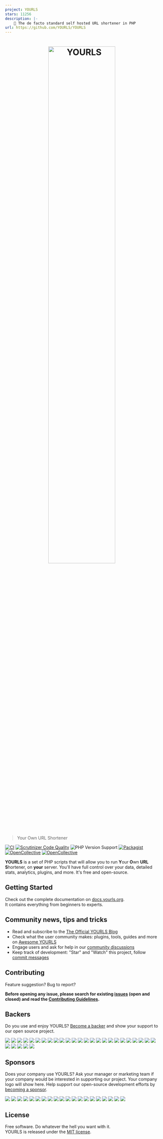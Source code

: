 ```yaml
---
project: YOURLS
stars: 11256
description: |-
    🔗 The de facto standard self hosted URL shortener in PHP
url: https://github.com/YOURLS/YOURLS
---
```


<h1 align="center">
  <a href="https://yourls.org">
    <img src="images/yourls-logo.svg" width=66% alt="YOURLS">
  </a>
</h1>

> Your Own URL Shortener

[![CI](https://github.com/YOURLS/YOURLS/actions/workflows/ci.yml/badge.svg)](https://github.com/YOURLS/YOURLS/actions/workflows/ci.yml) [![Scrutinizer Code Quality](https://scrutinizer-ci.com/g/YOURLS/YOURLS/badges/quality-score.png?b=master)](https://scrutinizer-ci.com/g/YOURLS/YOURLS/?branch=master) ![PHP Version Support](https://img.shields.io/packagist/php-v/yourls/yourls) [![Packagist](https://img.shields.io/packagist/v/yourls/yourls.svg)](https://packagist.org/packages/yourls/yourls) [![OpenCollective](https://opencollective.com/yourls/backers/badge.svg)](https://opencollective.com/yourls#contributors) 
[![OpenCollective](https://opencollective.com/yourls/sponsors/badge.svg)](#sponsors)

**YOURLS** is a set of PHP scripts that will allow you to run <strong>Y</strong>our <strong>O</strong>wn <strong>URL</strong> <strong>S</strong>hortener, on **your** server. You'll have full control over your data, detailed stats, analytics, plugins, and more. It's free and open-source.

## Getting Started

Check out the complete documentation on [docs.yourls.org](https://docs.yourls.org).  
It contains everything from beginners to experts.

## Community news, tips and tricks

* Read and subscribe to the [The Official YOURLS Blog](http://blog.yourls.org)
* Check what the user community makes: plugins, tools, guides and more on [Awesome YOURLS](https://github.com/YOURLS/awesome-yourls)
* Engage users and ask for help in our [community discussions](https://github.com/YOURLS/YOURLS/discussions)
* Keep track of development: "Star" and "Watch" this project, follow [commit messages](https://github.com/YOURLS/YOURLS/commits/master)

## Contributing

Feature suggestion? Bug to report?

__Before opening any issue, please search for existing [issues](https://github.com/YOURLS/YOURLS/issues) (open and closed) and read the [Contributing Guidelines](https://github.com/YOURLS/.github/blob/master/CONTRIBUTING.md).__

## Backers

Do you use and enjoy YOURLS? [Become a backer](https://opencollective.com/yourls#backer) and show your support to our open source project.

[![](https://opencollective.com/yourls/backer/0/avatar.svg)](https://opencollective.com/yourls/backer/0/website)
[![](https://opencollective.com/yourls/backer/1/avatar.svg)](https://opencollective.com/yourls/backer/1/website)
[![](https://opencollective.com/yourls/backer/2/avatar.svg)](https://opencollective.com/yourls/backer/2/website)
[![](https://opencollective.com/yourls/backer/3/avatar.svg)](https://opencollective.com/yourls/backer/3/website)
[![](https://opencollective.com/yourls/backer/4/avatar.svg)](https://opencollective.com/yourls/backer/4/website)
[![](https://opencollective.com/yourls/backer/5/avatar.svg)](https://opencollective.com/yourls/backer/5/website)
[![](https://opencollective.com/yourls/backer/6/avatar.svg)](https://opencollective.com/yourls/backer/6/website)
[![](https://opencollective.com/yourls/backer/7/avatar.svg)](https://opencollective.com/yourls/backer/7/website)
[![](https://opencollective.com/yourls/backer/8/avatar.svg)](https://opencollective.com/yourls/backer/8/website)
[![](https://opencollective.com/yourls/backer/9/avatar.svg)](https://opencollective.com/yourls/backer/9/website)
[![](https://opencollective.com/yourls/backer/10/avatar.svg)](https://opencollective.com/yourls/backer/10/website)
[![](https://opencollective.com/yourls/backer/11/avatar.svg)](https://opencollective.com/yourls/backer/11/website)
[![](https://opencollective.com/yourls/backer/12/avatar.svg)](https://opencollective.com/yourls/backer/12/website)
[![](https://opencollective.com/yourls/backer/13/avatar.svg)](https://opencollective.com/yourls/backer/13/website)
[![](https://opencollective.com/yourls/backer/14/avatar.svg)](https://opencollective.com/yourls/backer/14/website)
[![](https://opencollective.com/yourls/backer/15/avatar.svg)](https://opencollective.com/yourls/backer/15/website)
[![](https://opencollective.com/yourls/backer/16/avatar.svg)](https://opencollective.com/yourls/backer/16/website)
[![](https://opencollective.com/yourls/backer/17/avatar.svg)](https://opencollective.com/yourls/backer/17/website)
[![](https://opencollective.com/yourls/backer/18/avatar.svg)](https://opencollective.com/yourls/backer/18/website)
[![](https://opencollective.com/yourls/backer/19/avatar.svg)](https://opencollective.com/yourls/backer/19/website)
[![](https://opencollective.com/yourls/backer/20/avatar.svg)](https://opencollective.com/yourls/backer/20/website)
[![](https://opencollective.com/yourls/backer/21/avatar.svg)](https://opencollective.com/yourls/backer/21/website)
[![](https://opencollective.com/yourls/backer/22/avatar.svg)](https://opencollective.com/yourls/backer/22/website)
[![](https://opencollective.com/yourls/backer/23/avatar.svg)](https://opencollective.com/yourls/backer/23/website)
[![](https://opencollective.com/yourls/backer/24/avatar.svg)](https://opencollective.com/yourls/backer/24/website)
[![](https://opencollective.com/yourls/backer/25/avatar.svg)](https://opencollective.com/yourls/backer/25/website)
[![](https://opencollective.com/yourls/backer/26/avatar.svg)](https://opencollective.com/yourls/backer/26/website)
[![](https://opencollective.com/yourls/backer/27/avatar.svg)](https://opencollective.com/yourls/backer/27/website)
[![](https://opencollective.com/yourls/backer/28/avatar.svg)](https://opencollective.com/yourls/backer/28/website)
[![](https://opencollective.com/yourls/backer/29/avatar.svg)](https://opencollective.com/yourls/backer/29/website)


## Sponsors

Does your company use YOURLS? Ask your manager or marketing team if your company would be interested in supporting our project. Your company logo will show here. Help support our open-source development efforts by [becoming a sponsor](https://opencollective.com/yourls).

[![](https://opencollective.com/yourls/sponsor/0/avatar.svg)](https://opencollective.com/yourls/sponsor/0/website)
[![](https://opencollective.com/yourls/sponsor/1/avatar.svg)](https://opencollective.com/yourls/sponsor/1/website)
[![](https://opencollective.com/yourls/sponsor/2/avatar.svg)](https://opencollective.com/yourls/sponsor/2/website)
[![](https://opencollective.com/yourls/sponsor/3/avatar.svg)](https://opencollective.com/yourls/sponsor/3/website)
[![](https://opencollective.com/yourls/sponsor/4/avatar.svg)](https://opencollective.com/yourls/sponsor/4/website)
[![](https://opencollective.com/yourls/sponsor/5/avatar.svg)](https://opencollective.com/yourls/sponsor/5/website)
[![](https://opencollective.com/yourls/sponsor/6/avatar.svg)](https://opencollective.com/yourls/sponsor/6/website)
[![](https://opencollective.com/yourls/sponsor/7/avatar.svg)](https://opencollective.com/yourls/sponsor/7/website)
[![](https://opencollective.com/yourls/sponsor/8/avatar.svg)](https://opencollective.com/yourls/sponsor/8/website)
[![](https://opencollective.com/yourls/sponsor/9/avatar.svg)](https://opencollective.com/yourls/sponsor/9/website)
[![](https://opencollective.com/yourls/sponsor/10/avatar.svg)](https://opencollective.com/yourls/sponsor/10/website)
[![](https://opencollective.com/yourls/sponsor/11/avatar.svg)](https://opencollective.com/yourls/sponsor/11/website)
[![](https://opencollective.com/yourls/sponsor/12/avatar.svg)](https://opencollective.com/yourls/sponsor/12/website)
[![](https://opencollective.com/yourls/sponsor/13/avatar.svg)](https://opencollective.com/yourls/sponsor/13/website)
[![](https://opencollective.com/yourls/sponsor/14/avatar.svg)](https://opencollective.com/yourls/sponsor/14/website)
[![](https://opencollective.com/yourls/sponsor/15/avatar.svg)](https://opencollective.com/yourls/sponsor/15/website)
[![](https://opencollective.com/yourls/sponsor/16/avatar.svg)](https://opencollective.com/yourls/sponsor/16/website)
[![](https://opencollective.com/yourls/sponsor/17/avatar.svg)](https://opencollective.com/yourls/sponsor/17/website)
[![](https://opencollective.com/yourls/sponsor/18/avatar.svg)](https://opencollective.com/yourls/sponsor/18/website)
[![](https://opencollective.com/yourls/sponsor/19/avatar.svg)](https://opencollective.com/yourls/sponsor/19/website)


## License

Free software. Do whatever the hell you want with it.  
YOURLS is released under the [MIT license](LICENSE).

